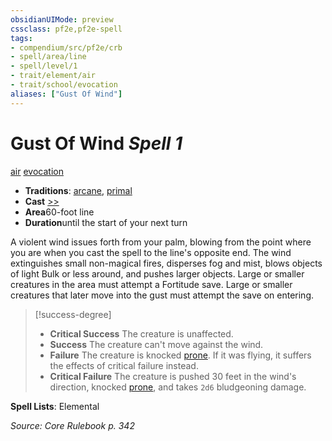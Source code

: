 ```yaml
---
obsidianUIMode: preview
cssclass: pf2e,pf2e-spell
tags:
- compendium/src/pf2e/crb
- spell/area/line
- spell/level/1
- trait/element/air
- trait/school/evocation
aliases: ["Gust Of Wind"]
---
```

# Gust Of Wind *Spell 1*   
[air](air.md)  [evocation](evocation.md)  

- **Traditions**: [arcane](arcane.md), [primal](primal.md)
- **Cast** [>>](chapter-9-playing-the-game.md#Actions "Two-Action") 
- **Area**60-foot line
- **Duration**until the start of your next turn

A violent wind issues forth from your palm, blowing from the point where you are when you cast the spell to the line's opposite end. The wind extinguishes small non-magical fires, disperses fog and mist, blows objects of light Bulk or less around, and pushes larger objects. Large or smaller creatures in the area must attempt a Fortitude save. Large or smaller creatures that later move into the gust must attempt the save on entering.

> [!success-degree] 
> - **Critical Success** The creature is unaffected.
> - **Success** The creature can't move against the wind.
> - **Failure** The creature is knocked [prone](conditions.md#Prone). If it was flying, it suffers the effects of critical failure instead.
> - **Critical Failure** The creature is pushed 30 feet in the wind's direction, knocked [prone](conditions.md#Prone), and takes `2d6` bludgeoning damage.

**Spell Lists**: Elemental

*Source: Core Rulebook p. 342*